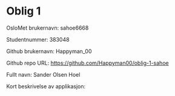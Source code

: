 Oblig 1
========
OsloMet brukernavn: sahoe6668

Studentnummer: 383048

Github brukernavn: Happyman_00

Github repo URL: https://github.com/Happyman00/oblig-1-sahoe

Fullt navn: Sander Olsen Hoel

Kort beskrivelse av applikasjon:



